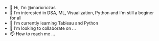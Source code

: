- 👋 Hi, I’m @marioriozas
- 👀 I’m interested in DSA, ML, Visualization, Python and I'm still a beginer for all
- 🌱 I’m currently learning Tableau and Python
- 💞️ I’m looking to collaborate on ...
- 📫 How to reach me ...

<!---
marioriozas/marioriozas is a ✨ special ✨ repository because its `README.md` (this file) appears on your GitHub profile.
You can click the Preview link to take a look at your changes.
--->
